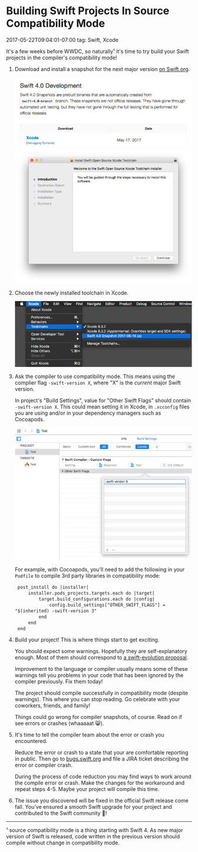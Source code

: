 # Building Swift Projects In Source Compatibility Mode
2017-05-22T09:04:01-07:00
tag: Swift, Xcode

It's a few weeks before WWDC, so naturally¹ it's time to try build your Swift
projects in the compiler's compatibility mode!

1. Download and install a snapshot for the next major version [on
   Swift.org](https://swift.org/download/).

    ![download swift toolchain](/assets/2017/05/download-swift-snapshot.png)
    ![install swift toolchain](/assets/2017/05/install-swift-snapshot.png)

2. Choose the newly installed toolchain in Xcode.

    ![choose swift toolchain in Xcode](/assets/2017/05/choose-toolchain.png)

3. Ask the compiler to use compatibility mode. This means using the complier
   flag `-swift-version X`, where "X" is the _current_ major Swift version.

    In project's "Build Settings", value for "Other Swift Flags" should
    contain `-swift-version X`. This could mean setting it in Xcode, in
    `.xcconfig` files you are using and/or in your dependency managers such
    as Cocoapods.

    ![compatibility flag in xcode](/assets/2017/05/compat-mode-flag.png)

    For example, with Cocoapods, you'll need to add the following in your
    `Podfile` to compile 3rd party libraries in compatibility mode:

        post_install do |installer|
            installer.pods_projects.targets.each do |target|
                target.build_configurations.each do |config|
                    config.build_settings["OTHER_SWIFT_FLAGS"] = "$(inherited) -swift-version 3"
                end
            end
        end

4. Build your project! This is where things start to get exciting.

   You should expect some warnings. Hopefully they are self-explanatory
   enough. Most of them should correspond to [a swift-evolution
   proposal](https://apple.github.io/swift-evolution/).

   Improvement to the language or compiler usually means some of these
   warnings tell you problems in your code that has been ignored by the
   compiler previously. Fix them today!

   The project should compile successfully in compatibility mode (despite
   warnings). This where you can stop reading. Go celebrate with your
   coworkers, friends, and family!

   Things could go wrong for compiler snapshots, of course. Read on if see
   errors or crashes (whaaaaat 😸).

5. It's time to tell the compiler team about the error or crash you encountered.

   Reduce the error or crash to a state that your are comfortable reporting in
   public. Then go to [bugs.swift.org](https://bugs.swift.org) and file a JIRA
   ticket describing the error or compiler crash.

   During the process of code reduction you may find ways to work around the
   compile error or crash. Make the changes for the workaround and repeat
   steps 4-5. Maybe your project will compile this time.

6. The issue you discovered will be fixed in the official Swift release come
   fall. You've ensured a smooth Swift upgrade for your project and contributed
   to the Swift community 🎉!

---

¹ source compatibility mode is a thing starting with Swift 4. As new
major version of Swift is released, code written in the previous version should
compile without change in compatibility mode.
